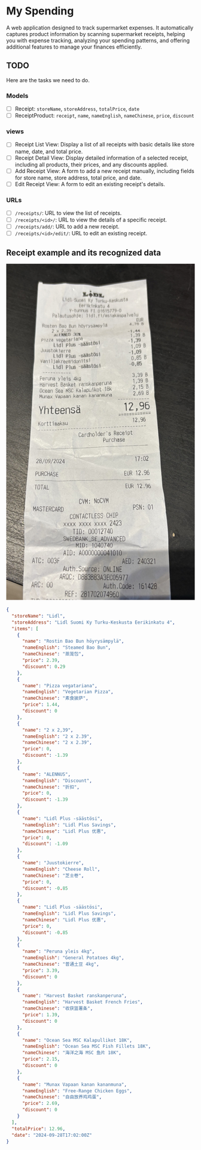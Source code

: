 # My Spending
A web application designed to track supermarket expenses. It automatically captures product information by scanning supermarket receipts, helping you with expense tracking, analyzing your spending patterns, and offering additional features to manage your finances efficiently.

## TODO
Here are the tasks we need to do.

### Models
- [ ] Receipt: `storeName`, `storeAddress`, `totalPrice`, `date`
- [ ] ReceiptProduct: `receipt`, `name`, `nameEnglish`, `nameChinese`, `price`, `discount`

### views
- [ ] Receipt List View: Display a list of all receipts with basic details like store name, date, and total price.
- [ ] Receipt Detail View: Display detailed information of a selected receipt, including all products, their prices, and any discounts applied.
- [ ] Add Receipt View: A form to add a new receipt manually, including fields for store name, store address, total price, and date.
- [ ] Edit Receipt View: A form to edit an existing receipt's details.

### URLs
- [ ] `/receipts/`: URL to view the list of receipts.
- [ ] `/receipts/<id>/`: URL to view the details of a specific receipt.
- [ ] `/receipts/add/`: URL to add a new receipt.
- [ ] `/receipts/<id>/edit/`: URL to edit an existing receipt.

## Receipt example and its recognized data
![这是图片](/readme/example4.jpeg)

```json
{
  "storeName": "Lidl",
  "storeAddress": "Lidl Suomi Ky Turku-Keskusta Eerikinkatu 4",
  "items": [
    {
      "name": "Rostin Bao Bun höyry­sämpy­lä",
      "nameEnglish": "Steamed Bao Bun",
      "nameChinese": "蒸笼包",
      "price": 2.39,
      "discount": 0.29
    },
    {
      "name": "Pizza vega­ta­ria­na",
      "nameEnglish": "Vegetarian Pizza",
      "nameChinese": "素食披萨",
      "price": 1.44,
      "discount": 0
    },
    {
      "name": "2 x 2,39",
      "nameEnglish": "2 x 2.39",
      "nameChinese": "2 x 2.39",
      "price": 0,
      "discount": -1.39
    },
    {
      "name": "ALENNUS",
      "nameEnglish": "Discount",
      "nameChinese": "折扣",
      "price": 0,
      "discount": -1.39
    },
    {
      "name": "Lidl Plus -säästösi",
      "nameEnglish": "Lidl Plus Savings",
      "nameChinese": "Lidl Plus 优惠",
      "price": 0,
      "discount": -1.09
    },
    {
      "name": "Juustokierre",
      "nameEnglish": "Cheese Roll",
      "nameChinese": "芝士卷",
      "price": 0,
      "discount": -0.85
    },
    {
      "name": "Lidl Plus -säästösi",
      "nameEnglish": "Lidl Plus Savings",
      "nameChinese": "Lidl Plus 优惠",
      "price": 0,
      "discount": -0.85
    },
    {
      "name": "Peruna yleis 4kg",
      "nameEnglish": "General Potatoes 4kg",
      "nameChinese": "普通土豆 4kg",
      "price": 3.39,
      "discount": 0
    },
    {
      "name": "Harvest Basket ranskanperuna",
      "nameEnglish": "Harvest Basket French Fries",
      "nameChinese": "收获篮薯条",
      "price": 1.39,
      "discount": 0
    },
    {
      "name": "Ocean Sea MSC Kalapullikot 18K",
      "nameEnglish": "Ocean Sea MSC Fish Fillets 18K",
      "nameChinese": "海洋之海 MSC 鱼片 18K",
      "price": 2.15,
      "discount": 0
    },
    {
      "name": "Munax Vapaan kanan kananmuna",
      "nameEnglish": "Free-Range Chicken Eggs",
      "nameChinese": "自由放养鸡鸡蛋",
      "price": 2.69,
      "discount": 0
    }
  ],
  "totalPrice": 12.96,
  "date": "2024-09-28T17:02:00Z"
}
```
